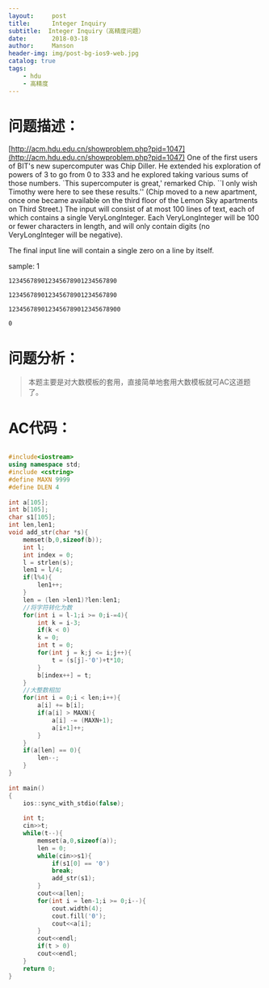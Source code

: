 ```yaml
---
layout:     post
title:      Integer Inquiry
subtitle:  Integer Inquiry（高精度问题）
date:       2018-03-18
author:     Manson
header-img: img/post-bg-ios9-web.jpg
catalog: true
tags:
    - hdu
    - 高精度
---
```

# 问题描述：
[http://acm.hdu.edu.cn/showproblem.php?pid=1047](http://acm.hdu.edu.cn/showproblem.php?pid=1047)
One of the first users of BIT's new supercomputer was Chip Diller. He extended his exploration of powers of 3 to go from 0 to 333 and he explored taking various sums of those numbers. 
`This supercomputer is great,' remarked Chip. ``I only wish Timothy were here to see these results.'' (Chip moved to a new apartment, once one became available on the third floor of the Lemon Sky apartments on Third Street.) 
The input will consist of at most 100 lines of text, each of which contains a single VeryLongInteger. Each VeryLongInteger will be 100 or fewer characters in length, and will only contain digits (no VeryLongInteger will be negative). 

The final input line will contain a single zero on a line by itself.

sample: 
1

    123456789012345678901234567890

    123456789012345678901234567890

    1234567890123456789012345678900

    0

# 问题分析：
>本题主要是对大数模板的套用，直接简单地套用大数模板就可AC这道题了。

# AC代码：

```c++

#include<iostream>
using namespace std;
#include <cstring>
#define MAXN 9999
#define DLEN 4
 
int a[105];
int b[105];
char s1[105];
int len,len1;
void add_str(char *s){
	memset(b,0,sizeof(b));
	int l;
	int index = 0;
	l = strlen(s);
	len1 = l/4;
	if(l%4){
		len1++;
	}
	len = (len >len1)?len:len1;
	//将字符转化为数 
	for(int i = l-1;i >= 0;i-=4){
		int k = i-3;
		if(k < 0)
		k = 0;
		int t = 0;
		for(int j = k;j <= i;j++){
			t = (s[j]-'0')+t*10; 
		}
		b[index++] = t;
	}
	//大整数相加 
	for(int i = 0;i < len;i++){
		a[i] += b[i];
		if(a[i] > MAXN){
			a[i] -= (MAXN+1);
			a[i+1]++;
		}
	}
	if(a[len] == 0){
		len--;
	}
}
 
int main()
{
	ios::sync_with_stdio(false);
	
	int t;
	cin>>t;
	while(t--){
		memset(a,0,sizeof(a));
		len = 0;
		while(cin>>s1){
			if(s1[0] == '0')
			break;
			add_str(s1);
		}
		cout<<a[len]; 
		for(int i = len-1;i >= 0;i--){
			cout.width(4);
			cout.fill('0');
			cout<<a[i];
		}
		cout<<endl;
		if(t > 0)
		cout<<endl;
	}
	return 0;
}





```
	
